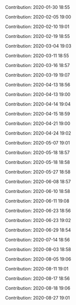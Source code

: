 Contribution: 2020-01-30 18:55

Contribution: 2020-02-05 19:00

Contribution: 2020-02-10 19:01

Contribution: 2020-02-19 18:55

Contribution: 2020-03-04 19:03

Contribution: 2020-03-11 18:55

Contribution: 2020-03-16 18:57

Contribution: 2020-03-19 19:07

Contribution: 2020-04-13 18:56

Contribution: 2020-04-13 19:00

Contribution: 2020-04-14 19:04

Contribution: 2020-04-15 18:59

Contribution: 2020-04-21 19:00

Contribution: 2020-04-24 19:02

Contribution: 2020-05-07 19:01

Contribution: 2020-05-18 18:57

Contribution: 2020-05-18 18:58

Contribution: 2020-05-27 18:58

Contribution: 2020-06-08 18:57

Contribution: 2020-06-10 18:58

Contribution: 2020-06-11 19:08

Contribution: 2020-06-23 18:56

Contribution: 2020-06-23 19:02

Contribution: 2020-06-29 18:54

Contribution: 2020-07-14 18:56

Contribution: 2020-08-03 18:58

Contribution: 2020-08-05 19:06

Contribution: 2020-08-11 19:01

Contribution: 2020-08-17 18:56

Contribution: 2020-08-18 19:06

Contribution: 2020-08-27 19:01

